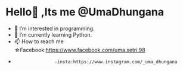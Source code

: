 # Hello👋 ,Its me @UmaDhungana
- 👀 I’m interested in programming.
- 🌱 I’m currently learning Python.
- 📫 How to reach me ☆Facebook:https://www.facebook.com/uma.xetri.98
- 
                     ☆insta:https://www.instagram.com/_uma_dhungana

<!---
UmaDhungana/UmaDhungana is a ✨ special ✨ repository because its `README.md` (this file) appears on your GitHub profile.
You can click the Preview link to take a look at your changes.
--->
